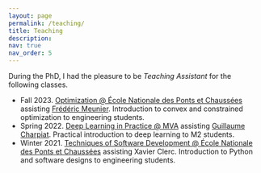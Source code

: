 ```yaml
---
layout: page
permalink: /teaching/
title: Teaching
description:
nav: true
nav_order: 5
---
```


During the PhD, I had the pleasure to be _Teaching Assistant_ for the following classes.

- Fall 2023. [Optimization @ École Nationale des Ponts et Chaussées](http://gede.enpc.fr/Programme/Fiche.aspx?param=M%3a1OPTI) assisting [Frédéric Meunier](https://cermics.enpc.fr/~meuniefr/). Introduction to convex and constrained optimization to engineering students.
- Spring 2022. [Deep Learning in Practice @ MVA](https://www.lri.fr/~gcharpia/deeppractice/index_2022.html) assisting [Guillaume Charpiat](https://www.lri.fr/~gcharpia/). Practical introduction to deep learning to M2 students.
- Winter 2021. [Techniques of Software Development @ École Nationale des Ponts et Chaussées](http://gede.enpc.fr/Programme/Fiche.aspx?param=M%3aTDLOG) assisting Xavier Clerc. Introduction to Python and software designs to engineering students.
